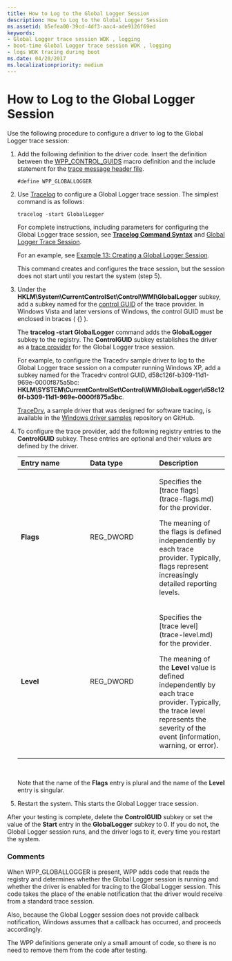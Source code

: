```yaml
---
title: How to Log to the Global Logger Session
description: How to Log to the Global Logger Session
ms.assetid: b5efea00-39cd-4df3-aac4-ade9126f69ed
keywords:
- Global Logger trace session WDK , logging
- boot-time Global Logger trace session WDK , logging
- logs WDK tracing during boot
ms.date: 04/20/2017
ms.localizationpriority: medium
---
```


# How to Log to the Global Logger Session


Use the following procedure to configure a driver to log to the Global Logger trace session:

1.  Add the following definition to the driver code. Insert the definition between the [WPP\_CONTROL\_GUIDS](https://msdn.microsoft.com/library/windows/hardware/ff556186) macro definition and the include statement for the [trace message header file](trace-message-header-file.md).
    ```
    #define WPP_GLOBALLOGGER
    ```

2.  Use [Tracelog](tracelog.md) to configure a Global Logger trace session. The simplest command is as follows:

    ```
    tracelog -start GlobalLogger
    ```

    For complete instructions, including parameters for configuring the Global Logger trace session, see [**Tracelog Command Syntax**](tracelog-command-syntax.md) and [Global Logger Trace Session](global-logger-trace-session.md).

    For an example, see [Example 13: Creating a Global Logger Session](example-13--creating-a-global-logger-session.md).

    This command creates and configures the trace session, but the session does not start until you restart the system (step 5).

3.  Under the **HKLM\\System\\CurrentControlSet\\Control\\WMI\\GlobalLogger** subkey, add a subkey named for the [control GUID](control-guid.md) of the trace provider. In Windows Vista and later versions of Windows, the control GUID must be enclosed in braces ( {} ).

    The **tracelog -start GlobalLogger** command adds the **GlobalLogger** subkey to the registry. The **ControlGUID** subkey establishes the driver as a [trace provider](trace-provider.md) for the Global Logger trace session.

    For example, to configure the Tracedrv sample driver to log to the Global Logger trace session on a computer running Windows XP, add a subkey named for the Tracedrv control GUID, d58c126f-b309-11d1-969e-0000f875a5bc: **HKLM\\SYSTEM\\CurrentControlSet\\Control\\WMI\\GlobalLogger\\d58c126f-b309-11d1-969e-0000f875a5bc**.

    [TraceDrv](http://go.microsoft.com/fwlink/p/?LinkId=617726), a sample driver that was designed for software tracing, is available in the [Windows driver samples](http://go.microsoft.com/fwlink/p/?LinkId=616507 ) repository on GitHub.

4.  To configure the trace provider, add the following registry entries to the **ControlGUID** subkey. These entries are optional and their values are defined by the driver.

    <table>
    <colgroup>
    <col width="33%" />
    <col width="33%" />
    <col width="33%" />
    </colgroup>
    <thead>
    <tr class="header">
    <th align="left">Entry name</th>
    <th align="left">Data type</th>
    <th align="left">Description</th>
    </tr>
    </thead>
    <tbody>
    <tr class="odd">
    <td align="left"><p><strong>Flags</strong></p></td>
    <td align="left"><p>REG_DWORD</p></td>
    <td align="left"><p>Specifies the [trace flags](trace-flags.md) for the provider.</p>
    <p>The meaning of the flags is defined independently by each trace provider. Typically, flags represent increasingly detailed reporting levels.</p></td>
    </tr>
    <tr class="even">
    <td align="left"><p><strong>Level</strong></p></td>
    <td align="left"><p>REG_DWORD</p></td>
    <td align="left"><p>Specifies the [trace level](trace-level.md) for the provider.</p>
    <p>The meaning of the <strong>Level</strong> value is defined independently by each trace provider. Typically, the trace level represents the severity of the event (information, warning, or error).</p></td>
    </tr>
    </tbody>
    </table>

     

    Note that the name of the **Flags** entry is plural and the name of the **Level** entry is singular.

5.  Restart the system. This starts the Global Logger trace session.

After your testing is complete, delete the **ControlGUID** subkey or set the value of the **Start** entry in the **GlobalLogger** subkey to 0. If you do not, the Global Logger session runs, and the driver logs to it, every time you restart the system.

### <span id="comments"></span><span id="COMMENTS"></span>Comments

When WPP\_GLOBALLOGGER is present, WPP adds code that reads the registry and determines whether the Global Logger session is running and whether the driver is enabled for tracing to the Global Logger session. This code takes the place of the enable notification that the driver would receive from a standard trace session.

Also, because the Global Logger session does not provide callback notification, Windows assumes that a callback has occurred, and proceeds accordingly.

The WPP definitions generate only a small amount of code, so there is no need to remove them from the code after testing.

 

 





